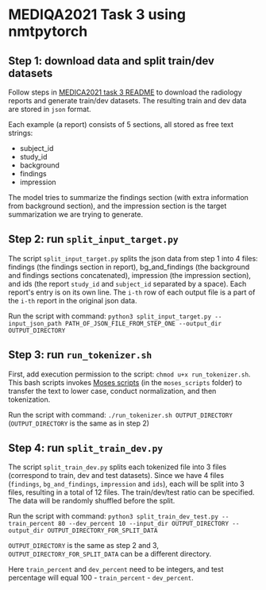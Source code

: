 # MEDIQA2021 Task 3 using nmtpytorch

## Step 1: download data and split train/dev datasets
Follow steps in [MEDICA2021 task 3 README](https://github.com/abachaa/MEDIQA2021/tree/main/Task3) to download the radiology reports and generate train/dev datasets. The resulting train and dev data are stored in `json` format.

Each example (a report) consists of 5 sections, all stored as free text strings:

- subject_id
- study_id
- background
- findings
- impression

The model tries to summarize the findings section (with extra information from background section), and the impression section is the target summarization we are trying to generate.

## Step 2: run `split_input_target.py`
The script `split_input_target.py` splits the json data from step 1 into 4 files: findings (the findings section in report), bg_and_findings (the background and findings sections concatenated), impression (the impression section), and ids (the report `study_id` and `subject_id` separated by a space). Each report's entry is on its own line. The `i-th` row of each output file is a part of the `i-th` report in the original json data.

Run the script with command: `python3 split_input_target.py --input_json_path PATH_OF_JSON_FILE_FROM_STEP_ONE --output_dir OUTPUT_DIRECTORY`

## Step 3: run `run_tokenizer.sh`
First, add execution permission to the script: `chmod u+x run_tokenizer.sh`. This bash scripts invokes [Moses scripts](https://github.com/moses-smt/mosesdecoder) (in the `moses_scripts` folder) to transfer the text to lower case, conduct normalization, and then tokenization.

Run the script with command: `./run_tokenizer.sh OUTPUT_DIRECTORY` (`OUTPUT_DIRECTORY` is the same as in step 2)

## Step 4: run `split_train_dev.py`
The script `split_train_dev.py` splits each tokenized file into 3 files (correspond to train, dev and test datasets). Since we have 4 files (`findings`, `bg_and_findings`, `impression` and `ids`), each will be split into 3 files, resulting in a total of 12 files. The train/dev/test ratio can be specified. The data will be randomly shuffled before the split.

Run the script with command: `python3 split_train_dev_test.py --train_percent 80 --dev_percent 10 --input_dir OUTPUT_DIRECTORY --output_dir OUTPUT_DIRECTORY_FOR_SPLIT_DATA` 

`OUTPUT_DIRECTORY` is the same as step 2 and 3, `OUTPUT_DIRECTORY_FOR_SPLIT_DATA` can be a different directory.

Here `train_percent` and `dev_percent` need to be integers, and test percentage will equal 100 - `train_percent` - `dev_percent`.

